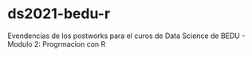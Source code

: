 # ds2021-bedu-r
Evendencias de los postworks para el curos de Data Science de BEDU - Modulo 2: Progrmacion con R
